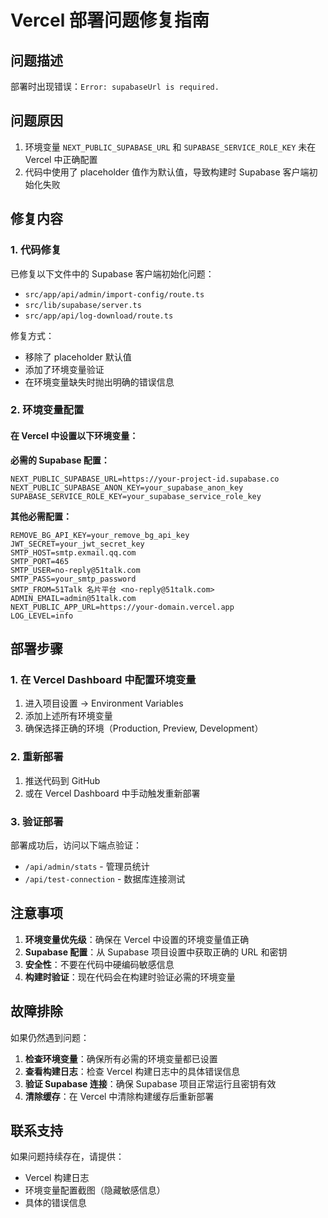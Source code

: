 # Vercel 部署问题修复指南

## 问题描述
部署时出现错误：`Error: supabaseUrl is required.`

## 问题原因
1. 环境变量 `NEXT_PUBLIC_SUPABASE_URL` 和 `SUPABASE_SERVICE_ROLE_KEY` 未在 Vercel 中正确配置
2. 代码中使用了 placeholder 值作为默认值，导致构建时 Supabase 客户端初始化失败

## 修复内容

### 1. 代码修复
已修复以下文件中的 Supabase 客户端初始化问题：
- `src/app/api/admin/import-config/route.ts`
- `src/lib/supabase/server.ts`
- `src/app/api/log-download/route.ts`

修复方式：
- 移除了 placeholder 默认值
- 添加了环境变量验证
- 在环境变量缺失时抛出明确的错误信息

### 2. 环境变量配置

#### 在 Vercel 中设置以下环境变量：

**必需的 Supabase 配置：**
```
NEXT_PUBLIC_SUPABASE_URL=https://your-project-id.supabase.co
NEXT_PUBLIC_SUPABASE_ANON_KEY=your_supabase_anon_key
SUPABASE_SERVICE_ROLE_KEY=your_supabase_service_role_key
```

**其他必需配置：**
```
REMOVE_BG_API_KEY=your_remove_bg_api_key
JWT_SECRET=your_jwt_secret_key
SMTP_HOST=smtp.exmail.qq.com
SMTP_PORT=465
SMTP_USER=no-reply@51talk.com
SMTP_PASS=your_smtp_password
SMTP_FROM=51Talk 名片平台 <no-reply@51talk.com>
ADMIN_EMAIL=admin@51talk.com
NEXT_PUBLIC_APP_URL=https://your-domain.vercel.app
LOG_LEVEL=info
```

## 部署步骤

### 1. 在 Vercel Dashboard 中配置环境变量
1. 进入项目设置 → Environment Variables
2. 添加上述所有环境变量
3. 确保选择正确的环境（Production, Preview, Development）

### 2. 重新部署
1. 推送代码到 GitHub
2. 或在 Vercel Dashboard 中手动触发重新部署

### 3. 验证部署
部署成功后，访问以下端点验证：
- `/api/admin/stats` - 管理员统计
- `/api/test-connection` - 数据库连接测试

## 注意事项

1. **环境变量优先级**：确保在 Vercel 中设置的环境变量值正确
2. **Supabase 配置**：从 Supabase 项目设置中获取正确的 URL 和密钥
3. **安全性**：不要在代码中硬编码敏感信息
4. **构建时验证**：现在代码会在构建时验证必需的环境变量

## 故障排除

如果仍然遇到问题：

1. **检查环境变量**：确保所有必需的环境变量都已设置
2. **查看构建日志**：检查 Vercel 构建日志中的具体错误信息
3. **验证 Supabase 连接**：确保 Supabase 项目正常运行且密钥有效
4. **清除缓存**：在 Vercel 中清除构建缓存后重新部署

## 联系支持
如果问题持续存在，请提供：
- Vercel 构建日志
- 环境变量配置截图（隐藏敏感信息）
- 具体的错误信息